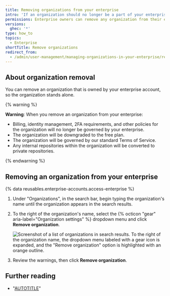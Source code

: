 ```yaml
---
title: Removing organizations from your enterprise
intro: 'If an organization should no longer be a part of your enterprise, you can remove the organization.'
permissions: Enterprise owners can remove any organization from their enterprise.
versions:
  ghec: '*'
type: how_to
topics:
  - Enterprise
shortTitle: Remove organizations
redirect_from:
  - /admin/user-management/managing-organizations-in-your-enterprise/removing-organizations-from-your-enterprise
---
```


## About organization removal

You can remove an organization that is owned by your enterprise account, so the organization stands alone.

{% warning %}

**Warning**: When you remove an organization from your enterprise:
- Billing, identity management, 2FA requirements, and other policies for the organization will no longer be governed by your enterprise.
- The organization will be downgraded to the free plan.
- The organization will be governed by our standard Terms of Service.
- Any internal repositories within the organization will be converted to private repositories.

{% endwarning %}

## Removing an organization from your enterprise

{% data reusables.enterprise-accounts.access-enterprise %}
1. Under "Organizations", in the search bar, begin typing the organization's name until the organization appears in the search results.
1. To the right of the organization's name, select the {% octicon "gear" aria-label="Organization settings" %} dropdown menu and click **Remove organization**.

   ![Screenshot of a list of organizations in search results. To the right of the organization name, the dropdown menu labeled with a gear icon is expanded, and the "Remove organization" option is highlighted with an orange outline.](/assets/images/help/enterprises/remove-organization.png)
1. Review the warnings, then click **Remove organization**.

## Further reading

- "[AUTOTITLE](/admin/overview/about-enterprise-accounts)"
